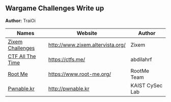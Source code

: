 ## Wargame Challenges Write up

**Author:** TraiOi

| Names | Website | Author |
| ----- | ------- | ------ |
| [Zixem Challenges](https://github.com/TraiOi/Wargame_WriteUp/blob/master/Zixem/README.md) | http://www.zixem.altervista.org/ | Zixem |
| [CTF All The Time](https://github.com/TraiOi/Wargame_WriteUp/blob/master/ctfs/README.md) | https://ctfs.me/ | abdilahrf |
| [Root Me](https://github.com/TraiOi/Wargame_WriteUp/blob/master/Rootme/README.md) | https://www.root-me.org/ | RootMe Team |
| [Pwnable.kr](https://github.com/TraiOi/Wargame_WriteUp/blob/master/Pwnable.kr/README.md) | http://pwnable.kr | KAIST CySec Lab |
